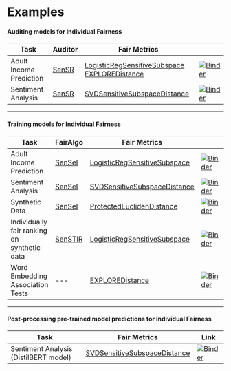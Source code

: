 # Examples

#### Auditing models for Individual Fairness
| Task      | Auditor | Fair Metrics |  |
| ----------- | ----------- | ----------- | ----------- |
| Adult Income Prediction      | [SenSR](https://ibm.github.io/inFairness/reference/auditors.html#sensr-auditor) |  [LogisticRegSensitiveSubspace](https://ibm.github.io/inFairness/reference/distances.html#logistic-regression-sensitive-subspace-distance-metric) [EXPLOREDistance](https://ibm.github.io/inFairness/reference/distances.html#explore-embedded-xenial-pairs-logistic-regression) |  [![Binder](https://mybinder.org/badge_logo.svg)](https://mybinder.org/v2/gh/ibm/infairness/main?labpath=examples%2Fadult-income-prediction%2Fadult_income_prediction.ipynb)     |
| Sentiment Analysis   | [SenSR](https://ibm.github.io/inFairness/reference/auditors.html#sensr-auditor) | [SVDSensitiveSubspaceDistance](https://ibm.github.io/inFairness/reference/distances.html#svd-sensitive-subspace) |  [![Binder](https://mybinder.org/badge_logo.svg)](https://mybinder.org/v2/gh/ibm/infairness/main?labpath=examples%2Fsentiment-analysis%2Fsentiment_analysis_demo.ipynb)    |

-------

#### Training models for Individual Fairness
| Task      | FairAlgo | Fair Metrics |  |
| ----------- | ----------- | ----------- | ----------- |
| Adult Income Prediction      | [SenSeI](https://ibm.github.io/inFairness/reference/algorithms.html#sensei-sensitive-set-invariance) |  [LogisticRegSensitiveSubspace](https://ibm.github.io/inFairness/reference/distances.html#logistic-regression-sensitive-subspace-distance-metric) |  [![Binder](https://mybinder.org/badge_logo.svg)](https://mybinder.org/v2/gh/ibm/infairness/main?labpath=examples%2Fadult-income-prediction%2Fadult_income_prediction.ipynb)   |
| Sentiment Analysis   | [SenSeI](https://ibm.github.io/inFairness/reference/algorithms.html#sensei-sensitive-set-invariance) | [SVDSensitiveSubspaceDistance](https://ibm.github.io/inFairness/reference/distances.html#svd-sensitive-subspace) |  [![Binder](https://mybinder.org/badge_logo.svg)](https://mybinder.org/v2/gh/ibm/infairness/main?labpath=examples%2Fsentiment-analysis%2Fsentiment_analysis_demo.ipynb)    |
| Synthetic Data   | [SenSeI](https://ibm.github.io/inFairness/reference/algorithms.html#sensei-sensitive-set-invariance) | [ProtectedEuclidenDistance](https://ibm.github.io/inFairness/reference/distances.html#protected-euclidean-distance) |  [![Binder](https://mybinder.org/badge_logo.svg)](https://mybinder.org/v2/gh/ibm/infairness/main?labpath=examples%2Fsynthetic-data%2Fsynthetic_data_demo.ipynb)    |
| Individually fair ranking on synthetic data   | [SenSTIR](https://ibm.github.io/inFairness/reference/algorithms.html#senstir-sensitive-set-transport-invariant-ranking) | [LogisticRegSensitiveSubspace](https://ibm.github.io/inFairness/reference/distances.html#logistic-regression-sensitive-subspace-distance-metric) | [![Binder](https://mybinder.org/badge_logo.svg)](https://mybinder.org/v2/gh/ibm/infairness/main?labpath=examples%2Ffair-ranking-synthetic-data%2Fsynth_senstir_demo.ipynb)    |
| Word Embedding Association Tests | --- |  [EXPLOREDistance](https://ibm.github.io/inFairness/reference/distances.html#explore-embedded-xenial-pairs-logistic-regression)  |  [![Binder](https://mybinder.org/badge_logo.svg)](https://mybinder.org/v2/gh/ibm/infairness/main?labpath=examples%2Fword-embedding-association-test%2Fweat-explore.ipynb)      |

--------

#### Post-processing pre-trained model predictions for Individual Fairness
| Task      | Fair Metrics | Link |
| ----------- | ----------- | ----------- |
| Sentiment Analysis (DistilBERT model)      | [SVDSensitiveSubspaceDistance](https://ibm.github.io/inFairness/reference/distances.html#svd-sensitive-subspace) | [![Binder](https://mybinder.org/badge_logo.svg)](https://mybinder.org/v2/gh/ibm/infairness/main?labpath=examples%2Fpostprocess-sentiment-analysis%2Fpostprocess.ipynb)       |
